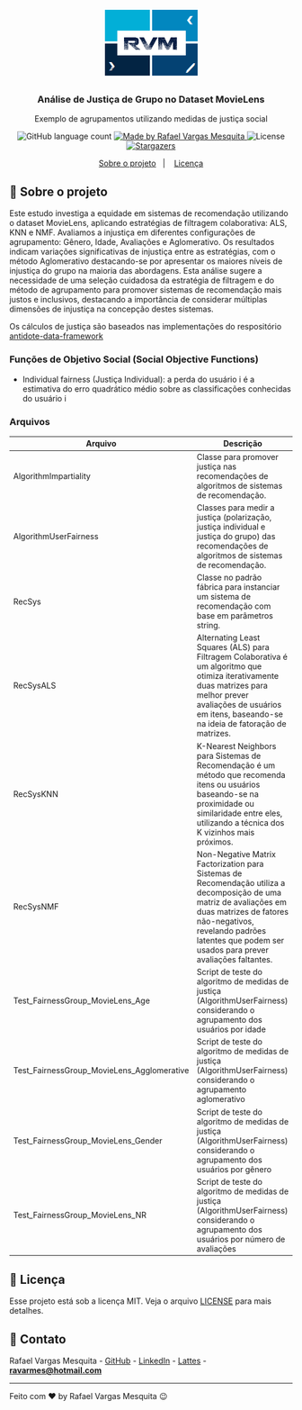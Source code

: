 <h1 align="center">
    <img alt="RVM" src="https://github.com/ravarmes/recsys-rgrp-movielens/blob/main/assets/logo.jpg" />
</h1>

<h3 align="center">
  Análise de Justiça de Grupo no Dataset MovieLens
</h3>

<p align="center">Exemplo de agrupamentos utilizando medidas de justiça social </p>

<p align="center">
  <img alt="GitHub language count" src="https://img.shields.io/github/languages/count/ravarmes/recsys-rgrp-movielens?color=%2304D361">

  <a href="http://www.linkedin.com/in/rafael-vargas-mesquita">
    <img alt="Made by Rafael Vargas Mesquita" src="https://img.shields.io/badge/made%20by-Rafael%20Vargas%20Mesquita-%2304D361">
  </a>

  <img alt="License" src="https://img.shields.io/badge/license-MIT-%2304D361">

  <a href="https://github.com/ravarmes/recsys-rgrp-movielens/stargazers">
    <img alt="Stargazers" src="https://img.shields.io/github/stars/ravarmes/recsys-rgrp-movielens?style=social">
  </a>
</p>

<p align="center">
  <a href="#-sobre">Sobre o projeto</a>&nbsp;&nbsp;&nbsp;|&nbsp;&nbsp;&nbsp;
  <a href="#-licenca">Licença</a>
</p>

## :page_with_curl: Sobre o projeto <a name="-sobre"/></a>

Este estudo investiga a equidade em sistemas de recomendação utilizando o dataset MovieLens, aplicando estratégias de filtragem colaborativa: ALS, KNN e NMF. Avaliamos a injustiça em diferentes configurações de agrupamento: Gênero, Idade, Avaliações e Aglomerativo. Os resultados indicam variações significativas de injustiça entre as estratégias, com o método Aglomerativo destacando-se por apresentar os maiores níveis de injustiça do grupo na maioria das abordagens. Esta análise sugere a necessidade de uma seleção cuidadosa da estratégia de filtragem e do método de agrupamento para promover sistemas de recomendação mais justos e inclusivos, destacando a importância de considerar múltiplas dimensões de injustiça na concepção destes sistemas.

Os cálculos de justiça são baseados nas implementações do respositório [antidote-data-framework](https://github.com/rastegarpanah/antidote-data-framework) 

### Funções de Objetivo Social (Social Objective Functions)

* Individual fairness (Justiça Individual): a perda do usuário i é a estimativa do erro quadrático médio sobre as classificações conhecidas do usuário i

### Arquivos

| Arquivo                               | Descrição                                                                                                                                                                                                                                   |
|--------------------------------------|---------------------------------------------------------------------------------------------------------------------------------------------------------------------------------------------------------------------------------------------|
| AlgorithmImpartiality                | Classe para promover justiça nas recomendações de algoritmos de sistemas de recomendação.                                                                                                                                                   |
| AlgorithmUserFairness                | Classes para medir a justiça (polarização, justiça individual e justiça do grupo) das recomendações de algoritmos de sistemas de recomendação.                                                                                               |
| RecSys                               | Classe no padrão fábrica para instanciar um sistema de recomendação com base em parâmetros string.                                                                                                                                           |
| RecSysALS                            | Alternating Least Squares (ALS) para Filtragem Colaborativa é um algoritmo que otimiza iterativamente duas matrizes para melhor prever avaliações de usuários em itens, baseando-se na ideia de fatoração de matrizes.                       |
| RecSysKNN                            | K-Nearest Neighbors para Sistemas de Recomendação é um método que recomenda itens ou usuários baseando-se na proximidade ou similaridade entre eles, utilizando a técnica dos K vizinhos mais próximos.                                      |
| RecSysNMF                            | Non-Negative Matrix Factorization para Sistemas de Recomendação utiliza a decomposição de uma matriz de avaliações em duas matrizes de fatores não-negativos, revelando padrões latentes que podem ser usados para prever avaliações faltantes. |
| Test_FairnessGroup_MovieLens_Age         | Script de teste do algoritmo de medidas de justiça (AlgorithmUserFairness) considerando o agrupamento dos usuários por idade                                                                                                |
| Test_FairnessGroup_MovieLens_Agglomerative         | Script de teste do algoritmo de medidas de justiça (AlgorithmUserFairness) considerando o agrupamento aglomerativo                                                                                                |
| Test_FairnessGroup_MovieLens_Gender         | Script de teste do algoritmo de medidas de justiça (AlgorithmUserFairness) considerando o agrupamento dos usuários por gênero                                                                                                |
| Test_FairnessGroup_MovieLens_NR         | Script de teste do algoritmo de medidas de justiça (AlgorithmUserFairness) considerando o agrupamento dos usuários por número de avaliações                                                                                                |



## :memo: Licença <a name="-licenca"/></a>

Esse projeto está sob a licença MIT. Veja o arquivo [LICENSE](LICENSE.md) para mais detalhes.

## :email: Contato

Rafael Vargas Mesquita - [GitHub](https://github.com/ravarmes) - [LinkedIn](https://www.linkedin.com/in/rafael-vargas-mesquita) - [Lattes](http://lattes.cnpq.br/6616283627544820) - **ravarmes@hotmail.com**

---

Feito com ♥ by Rafael Vargas Mesquita :wink: